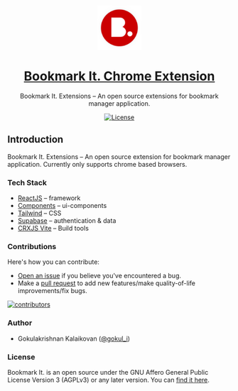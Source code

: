 <a href="https://bmrk.cc-extensions">
<p align="center"><img alt="Bookmark It. Extensions – An open source extensions for the bookmark manager application." width="100" height="100" src="./public/icon.svg"></p>
  <h1 align="center">Bookmark It. Chrome Extension</h1>
</a>

<p align="center">
  Bookmark It. Extensions – An open source extensions for bookmark manager application.
</p>

<p align="center">
  <a href="https://github.com/gokulkrishh/bmrk.cc-extensions/blob/main/LICENSE">
    <img src="https://img.shields.io/github/license/gokulkrishh/bmrk.cc-extensions?label=license&logo=github&color=f80&logoColor=fff" alt="License" />
  </a>
</p>

## Introduction

Bookmark It. Extensions – An open source extension for bookmark manager application. Currently only supports chrome based browsers.

### Tech Stack

- [ReactJS](https://reactjs.org/) – framework
- [Components](https://ui.shadcn.com/) – ui-components
- [Tailwind](https://tailwindcss.com/) – CSS
- [Supabase](https://supabase.com/) – authentication & data
- [CRXJS Vite](https://crxjs.dev/vite-plugin) – Build tools

### Contributions

Here's how you can contribute:

- [Open an issue](https://github.com/gokulkrishh/bmrk.cc-extensions/issues) if you believe you've encountered a bug.
- Make a [pull request](https://github.com/gokulkrishh/bmrk.cc-extensions/pull) to add new features/make quality-of-life improvements/fix bugs.

<a href="https://github.com/gokulkrishh/bmrk.cc-extensions/graphs/contributors">
  <img src="https://contrib.rocks/image?repo=gokulkrishh/bmrk.cc-extensions" alt="contributors" />
</a>

### Author

- Gokulakrishnan Kalaikovan ([@gokul_i](https://twitter.com/gokul_i))

### License

Bookmark It. is an open source under the GNU Affero General Public License Version 3 (AGPLv3) or any later version. You can [find it here](https://github.com/gokulkrishh/bmrk.cc-extensions/blob/main/LICENSE).
